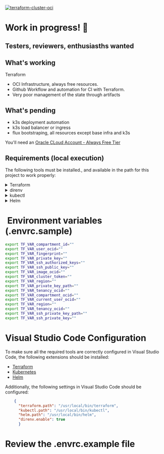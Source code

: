 [![terraform-cluster-oci](https://github.com/sredevopsdev/gitops-oci/actions/workflows/terraform-cicdv2.yaml/badge.svg)](https://github.com/sredevopsdev/gitops-oci/actions/workflows/terraform-cicdv2.yaml)

# Work in progress! 🚧

## Testers, reviewers, enthusiasths wanted

## What's working

Terraform

- OCI Infrastructure, always free resources.
- Github Workflow and automation for CI with Terraform.
- Very poor management of the state through artifacts

## What's pending

- k3s deployment automation
- k3s load balancer or ingress
- flux bootstraping, all resources except base infra and k3s

You'll need an [Oracle CLoud Account - Always Free Tier](https://www.oracle.com/cl/cloud/free/)

## Requirements (local execution)

The following tools must be installed., and available in the path for this project to work properly:

<details>
<summary>Terraform</summary>

### macOS

```bash
    brew install terraform
```

### Linux

```bash
    
wget <https://releases.hashicorp.com/terraform/0.12.24/terraform_0.12.24_linux_amd64.zip>
unzip terraform_0.12.24_linux_amd64.zip
sudo mv terraform /usr/local/bin/

```

</details>

<details>
<summary>direnv</summary>

### macOS

```bash
    brew install direnv

```

### Linux

```bash
    sudo apt-get install direnv
```

</details>

<details>
<summary>kubectl</summary>

### macOS

```bash
brew install kubectl
```

### Linux

```bash
curl -LO "https://dl.k8s.io/release/stable.txt"
VERSION=$(cat stable.txt)
curl -LO <https://dl.k8s.io/${VERSION}/bin/linux/amd64/kubectl>
chmod +x kubectl
sudo mv kubectl /usr/local/bin/
```

</details>

<details>
<summary>Helm</summary>

### macOS

```bash
    brew install helm
```

### Linux

```bash
    wget <https://get.helm.sh/helm-v3.2.4-linux-amd64.tar.gz>
    tar -zxvf helm-v3.2.4-linux-amd64.tar.gz
    sudo mv linux-amd64/helm /usr/local/bin/
```

</details>

#  Environment variables (.envrc.sample)

```bash
export TF_VAR_compartment_id=""
export TF_VAR_user_ocid=""
export TF_VAR_fingerprint=""
export TF_VAR_private_key=""
export TF_VAR_ssh_authorized_keys=""
export TF_VAR_ssh_public_key=""
export TF_VAR_image_ocid=""
export TF_VAR_cluster_token=""
export TF_VAR_region=""
export TF_VAR_private_key_path=""
export TF_VAR_tenancy_ocid=""
export TF_VAR_compartment_ocid=""
export TF_VAR_current_user_ocid=""
export TF_VAR_region=""
export TF_VAR_tenancy_ocid=""
export TF_VAR_ssh_private_key_path=""
export TF_VAR_ssh_private_key=""
```

# Visual Studio Code Configuration

To make sure all the required tools are correctly configured in Visual Studio Code, the following extensions should be installed:

- [Terraform](https://marketplace.visualstudio.com/items?itemName=mauve.terraform)
- [Kubernetes](https://marketplace.visualstudio.com/items?itemName=ms-kubernetes-tools.vscode-kubernetes-tools)
- [Helm](https://marketplace.visualstudio.com/items?itemName=tjl.vscode-helm)

Additionally, the following settings in Visual Studio Code should be configured:

```json
    {
      "terraform.path": "/usr/local/bin/terraform",
      "kubectl.path": "/usr/local/bin/kubectl",
      "helm.path": "/usr/local/bin/helm",
      "direnv.enable": true
      }

```

# Review the .envrc.example file
